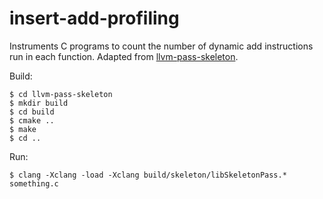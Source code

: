 # insert-add-profiling

Instruments C programs to count the number of dynamic add instructions run in each
function. Adapted from [llvm-pass-skeleton][skeleton].

Build:

    $ cd llvm-pass-skeleton
    $ mkdir build
    $ cd build
    $ cmake ..
    $ make
    $ cd ..

Run:

    $ clang -Xclang -load -Xclang build/skeleton/libSkeletonPass.* something.c

[skeleton]: https://github.com/sampsyo/llvm-pass-skeleton
